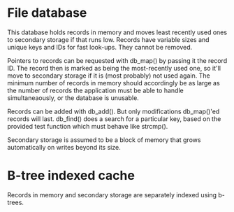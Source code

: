 File database
=============

This database holds records in memory
and moves least recently used ones to
secondary storage if that runs low.
Records have variable sizes and unique
keys and IDs for fast look-ups.  They
cannot be removed.

Pointers to records can be
requested with db_map() by passing it
the record ID.  The record then is
marked as being the most-recently used
one, so it'll move to secondary storage
if it is (most probably) not used again.
The minimum number of records in memory
should accordingly be as large as the
number of records the application must
be able to handle simultaneaously, or
the database is unusable.

Records can be added with db_add().  But
only modifications db_map()'ed records
will last.  db_find() does a search for
a particular key, based on the provided
test function which must behave like
strcmp().

Secondary storage is assumed to be a
block of memory that grows automatically
on writes beyond its size.

# B-tree indexed cache

Records in memory and secondary storage
are separately indexed using b-trees.
